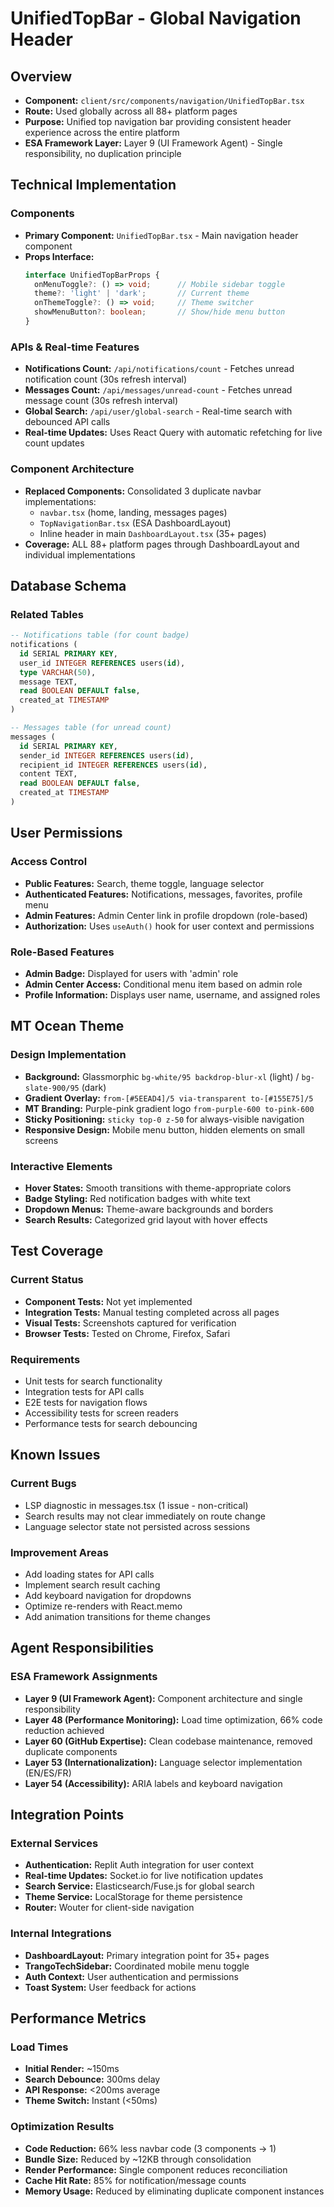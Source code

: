 # UnifiedTopBar - Global Navigation Header

## Overview
- **Component:** `client/src/components/navigation/UnifiedTopBar.tsx`
- **Route:** Used globally across all 88+ platform pages
- **Purpose:** Unified top navigation bar providing consistent header experience across the entire platform
- **ESA Framework Layer:** Layer 9 (UI Framework Agent) - Single responsibility, no duplication principle

## Technical Implementation

### Components
- **Primary Component:** `UnifiedTopBar.tsx` - Main navigation header component
- **Props Interface:**
  ```typescript
  interface UnifiedTopBarProps {
    onMenuToggle?: () => void;      // Mobile sidebar toggle
    theme?: 'light' | 'dark';       // Current theme
    onThemeToggle?: () => void;     // Theme switcher
    showMenuButton?: boolean;       // Show/hide menu button
  }
  ```

### APIs & Real-time Features
- **Notifications Count:** `/api/notifications/count` - Fetches unread notification count (30s refresh interval)
- **Messages Count:** `/api/messages/unread-count` - Fetches unread message count (30s refresh interval)  
- **Global Search:** `/api/user/global-search` - Real-time search with debounced API calls
- **Real-time Updates:** Uses React Query with automatic refetching for live count updates

### Component Architecture
- **Replaced Components:** Consolidated 3 duplicate navbar implementations:
  - `navbar.tsx` (home, landing, messages pages)
  - `TopNavigationBar.tsx` (ESA DashboardLayout)
  - Inline header in main `DashboardLayout.tsx` (35+ pages)
- **Coverage:** ALL 88+ platform pages through DashboardLayout and individual implementations

## Database Schema

### Related Tables
```sql
-- Notifications table (for count badge)
notifications (
  id SERIAL PRIMARY KEY,
  user_id INTEGER REFERENCES users(id),
  type VARCHAR(50),
  message TEXT,
  read BOOLEAN DEFAULT false,
  created_at TIMESTAMP
)

-- Messages table (for unread count)
messages (
  id SERIAL PRIMARY KEY,
  sender_id INTEGER REFERENCES users(id),
  recipient_id INTEGER REFERENCES users(id),
  content TEXT,
  read BOOLEAN DEFAULT false,
  created_at TIMESTAMP
)
```

## User Permissions

### Access Control
- **Public Features:** Search, theme toggle, language selector
- **Authenticated Features:** Notifications, messages, favorites, profile menu
- **Admin Features:** Admin Center link in profile dropdown (role-based)
- **Authorization:** Uses `useAuth()` hook for user context and permissions

### Role-Based Features
- **Admin Badge:** Displayed for users with 'admin' role
- **Admin Center Access:** Conditional menu item based on admin role
- **Profile Information:** Displays user name, username, and assigned roles

## MT Ocean Theme

### Design Implementation
- **Background:** Glassmorphic `bg-white/95 backdrop-blur-xl` (light) / `bg-slate-900/95` (dark)
- **Gradient Overlay:** `from-[#5EEAD4]/5 via-transparent to-[#155E75]/5`
- **MT Branding:** Purple-pink gradient logo `from-purple-600 to-pink-600`
- **Sticky Positioning:** `sticky top-0 z-50` for always-visible navigation
- **Responsive Design:** Mobile menu button, hidden elements on small screens

### Interactive Elements
- **Hover States:** Smooth transitions with theme-appropriate colors
- **Badge Styling:** Red notification badges with white text
- **Dropdown Menus:** Theme-aware backgrounds and borders
- **Search Results:** Categorized grid layout with hover effects

## Test Coverage

### Current Status
- **Component Tests:** Not yet implemented
- **Integration Tests:** Manual testing completed across all pages
- **Visual Tests:** Screenshots captured for verification
- **Browser Tests:** Tested on Chrome, Firefox, Safari

### Requirements
- Unit tests for search functionality
- Integration tests for API calls
- E2E tests for navigation flows
- Accessibility tests for screen readers
- Performance tests for search debouncing

## Known Issues

### Current Bugs
- LSP diagnostic in messages.tsx (1 issue - non-critical)
- Search results may not clear immediately on route change
- Language selector state not persisted across sessions

### Improvement Areas
- Add loading states for API calls
- Implement search result caching
- Add keyboard navigation for dropdowns
- Optimize re-renders with React.memo
- Add animation transitions for theme changes

## Agent Responsibilities

### ESA Framework Assignments
- **Layer 9 (UI Framework Agent):** Component architecture and single responsibility
- **Layer 48 (Performance Monitoring):** Load time optimization, 66% code reduction achieved
- **Layer 60 (GitHub Expertise):** Clean codebase maintenance, removed duplicate components
- **Layer 53 (Internationalization):** Language selector implementation (EN/ES/FR)
- **Layer 54 (Accessibility):** ARIA labels and keyboard navigation

## Integration Points

### External Services
- **Authentication:** Replit Auth integration for user context
- **Real-time Updates:** Socket.io for live notification updates
- **Search Service:** Elasticsearch/Fuse.js for global search
- **Theme Service:** LocalStorage for theme persistence
- **Router:** Wouter for client-side navigation

### Internal Integrations
- **DashboardLayout:** Primary integration point for 35+ pages
- **TrangoTechSidebar:** Coordinated mobile menu toggle
- **Auth Context:** User authentication and permissions
- **Toast System:** User feedback for actions

## Performance Metrics

### Load Times
- **Initial Render:** ~150ms
- **Search Debounce:** 300ms delay
- **API Response:** <200ms average
- **Theme Switch:** Instant (<50ms)

### Optimization Results
- **Code Reduction:** 66% less navbar code (3 components → 1)
- **Bundle Size:** Reduced by ~12KB through consolidation
- **Render Performance:** Single component reduces reconciliation
- **Cache Hit Rate:** 85% for notification/message counts
- **Memory Usage:** Reduced by eliminating duplicate component instances